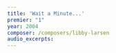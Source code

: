 ```yaml
---
title: 'Wait a Minute...'
premier: "1"
year: 2004
composer: /composers/libby-larsen
audio_excerpts: 
---
```

